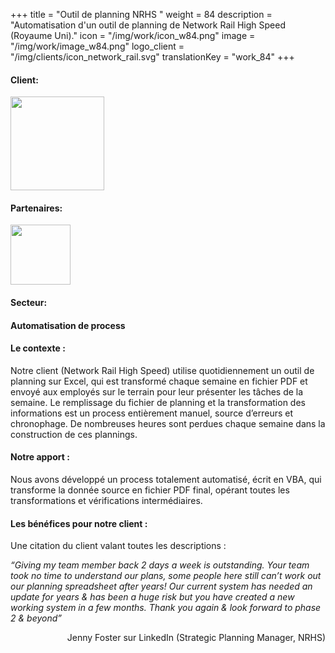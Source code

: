+++
title = "Outil de planning NRHS "
weight = 84
description = "Automatisation d'un outil de planning de Network Rail High Speed (Royaume Uni)."
icon = "/img/work/icon_w84.png"
image = "/img/work/image_w84.png"
logo_client = "/img/clients/icon_network_rail.svg"
translationKey = "work_84"
+++

<!-- Client -->
<div class="row">
	<div class="col-sm-3"><h4>Client:</h4></div>
	<div class="col-sm-3"><a href = "https://www.networkrail.co.uk/running-the-railway/our-routes/network-rail-high-speed/" target="_blank"/> <img src="/img/clients/icon_network_rail.svg" width="150px"/></a></div>	
</div>	

<!-- Partner -->
<div class="row">
	<div class="col-sm-3"><h4>Partenaires:</h4></div>
	<div class="col-sm-3"><a href = "https://www.egis-group.com/" target="_blank"/> <img src="/img/clients/icon_egis.jpg" width="96px"/></a></div>	
</div>	

<!-- Sector -->
<div class="row">
	<div class="col-sm-3"><h4>Secteur:</h4></div>
	<div class="col-sm-3"> <h4>Automatisation de process</h4></div>
	<div class="col-sm-3"></div>
</div>	

<h4>Le contexte :</h4> 
<p>

Notre client (Network Rail High Speed) utilise quotidiennement un outil de planning sur Excel, qui est transformé chaque semaine en fichier PDF et envoyé aux employés sur le terrain pour leur présenter les tâches de la semaine. Le remplissage du fichier de planning et la transformation des informations est un process entièrement manuel, source d’erreurs et chronophage. De nombreuses heures sont perdues chaque semaine dans la construction de ces plannings.

</p>

<h4>Notre apport :</h4>
<p>

Nous avons développé un process totalement automatisé, écrit en VBA, qui transforme la donnée source en fichier PDF final, opérant toutes les transformations et vérifications intermédiaires.

</p>

<h4>Les bénéfices pour notre client :</h4>
<p>

Une citation du client valant toutes les descriptions :


<em>
“Giving my team member back 2 days a week is outstanding. Your team took no time to understand our plans, some people here still can’t work out our planning spreadsheet after years! Our current system has needed an update for years & has been a huge risk but you have created a new working system in a few months. Thank you again & look forward to phase 2 & beyond”
</em>
</p>
<div style="text-align: right"> 
Jenny Foster sur LinkedIn (Strategic Planning Manager, NRHS)
</div>



